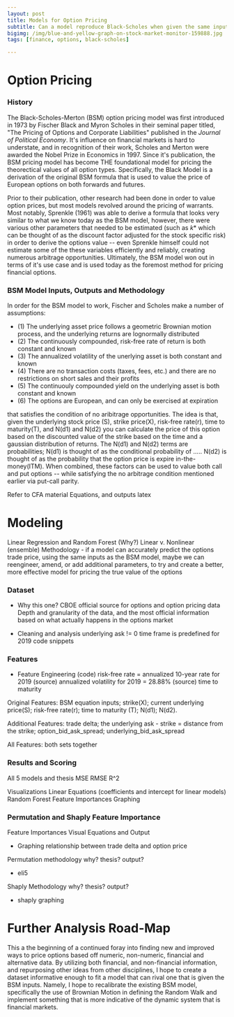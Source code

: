 ```yaml
---
layout: post
title: Models for Option Pricing
subtitle: Can a model reproduce Black-Scholes when given the same inputs?
bigimg: /img/blue-and-yellow-graph-on-stock-market-monitor-159888.jpg
tags: [finance, options, black-scholes]

---
```


# Option Pricing

### History
The Black-Scholes-Merton (BSM) option pricing model was first introduced in 1973 by Fischer Black and Myron Scholes in their
seminal paper titled, "The Pricing of Options and Corporate Liabilities" published in the *Journal of Political Economy*. It's
influence on financial markets is hard to understate, and in recognition of their work, Scholes and Merton were awarded the 
Nobel Prize in Economics in 1997. Since it's publication, the BSM pricing model has become THE foundational model for pricing 
the theorectical values of all option types. Specifically, the Black Model is a derivation of the original BSM formula that 
is used to value the price of European options on both forwards and futures. 

Prior to their publication, other research had been done in order to value option prices, but most models revolved around the 
pricing of warrants. Most notably, Sprenkle (1961) was able to derive a formula that looks very similar to what we know today 
as the BSM model, however, there were various other parameters that needed to be estimated (such as *k** which can be thought 
of as the discount factor adjusted for the stock specific risk) in order to derive the options value -- even Sprenkle 
himself could not estimate some of the these variables efficiently and reliably, creating numerous arbitrage opportunities. 
Ultimately, the BSM model won out in terms of it's use case and is used today as the foremost method for pricing financial 
options.


### BSM Model Inputs, Outputs and Methodology
In order for the BSM model to work, Fischer and Scholes make a number of assumptions:
 
 - (1) The underlying asset price follows a geometric Brownian motion process, and the underlying returns are lognormally 
 distributed 
 - (2) The continuously compounded, risk-free rate of return is both constant and known
 - (3) The annualized volatility of the unerlying asset is both constant and known
 - (4) There are no transaction costs (taxes, fees, etc.) and there are no restrictions on short sales and their profits
 - (5) The continuouly compounded yield on the underlying asset is both constant and known
 - (6) The options are European, and can only be exercised at expiration
 
that  satisfies the condition of no aribitrage opportunities. The idea is that, given the underlying stock price (S), strike 
price(X), risk-free rate(r), time to maturity(T), and N(d1) and N(d2) you can calculate the price of this option based on the 
discounted value of the strike based on the time and a gaussian distribution of returns. The N(d1) and N(d2) terms are 
probabilities; N(d1) is thought of as the conditional probability of ..... N(d2) is thought of as the probability that the 
option price is expire in-the-money(ITM). When combined, these factors can be used to value both call and put options -- while 
satisfying the no arbitrage condition mentioned earlier via put-call parity.

Refer to CFA material 
Equations, and outputs latex


# Modeling
Linear Regression and Random Forest (Why?)
Linear v. Nonlinear (ensemble)
Methodology - if a model can accurately predict the options trade price, using the same inputs as the BSM model, maybe we can 
reengineer, amend, or add additional parameters, to try and create a better, more effective model for pricing the true value 
of the options


### Dataset 
- Why this one? 
CBOE official source for options and option pricing data
Depth and granularity of the data, and the most official information based on what actually happens in the options market

- Cleaning and analysis
underlying ask != 0
time frame is predefined for 2019 
code snippets



### Features
- Feature Engineering (code)
risk-free rate = annualized 10-year rate for 2019 (source)
annualized volatility for 2019 = 28.88% (source)
time to maturity

Original Features: BSM equation inputs; strike(X); current underlying price(S); risk-free rate(r); time to maturity (T); 
N(d1); N(d2).

Additional Features: trade delta; the underlying ask - strike = distance from the strike; option_bid_ask_spread; 
underlying_bid_ask_spread

All Features: both sets together 

### Results and Scoring
All 5 models and thesis
MSE
RMSE
R^2

Visualizations
Linear Equations (coefficients and intercept for linear models)
Random Forest Feature Importances Graphing


### Permutation and Shaply Feature Importance
Feature Importances
Visual
Equations and Output
- Graphing relationship between trade delta and option price


Permutation methodology
why? thesis? output?
- eli5 

Shaply Methodology
why? thesis? output?
- shaply graphing



# Further Analysis Road-Map
This a the beginning of a continued foray into finding new and improved ways to price options based off numeric, non-numeric, 
financial and alternative data. By utilizing both financial, and non-financial information, and repurposing other ideas from 
other disciplines, I hope to create a dataset informative enough to fit a model that can rival one that is given the BSM 
inputs. Namely, I hope to recalibrate the existing BSM model, specifically the use of Brownian Motion in defining the Random 
Walk and implement something that is more indicative of the dynamic system that is financial markets. 


